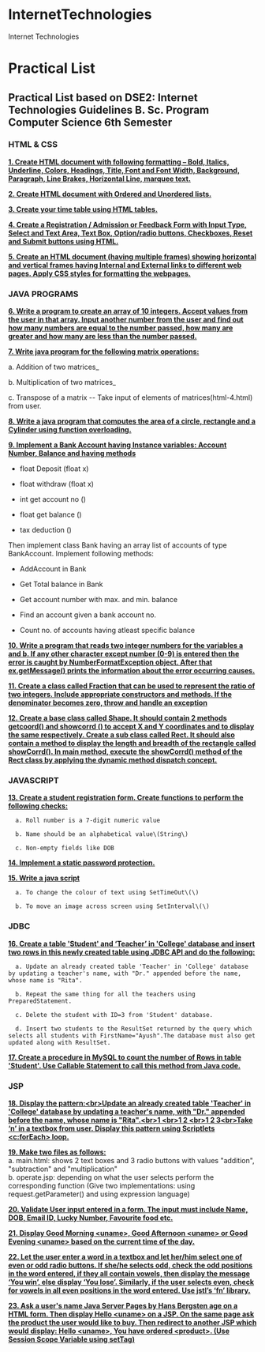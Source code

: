 # InternetTechnologies
Internet Technologies

# Practical List

## Practical List based on DSE2: Internet Technologies Guidelines B. Sc. Program Computer Science 6th Semester

### HTML & CSS

[**1. Create HTML document with following formatting – Bold, Italics, Underline, Colors, Headings, Title, Font and Font Width, Background, Paragraph, Line Brakes, Horizontal Line, marquee text.**](HTML%20%26%20CSS/html-1.html)

[**2. Create HTML document with Ordered and Unordered lists.**](HTML%20%26%20CSS/html-2.html)

[**3. Create your time table using HTML tables.**](HTML%20%26%20CSS/html-3.html)

[**4. Create a Registration / Admission or Feedback Form with Input Type, Select and Text Area, Text Box, Option/radio buttons, Checkboxes, Reset and Submit buttons using HTML.**](HTML%20%26%20CSS/html-4.html)

[**5. Create an HTML document \(having multiple frames\) showing horizontal and vertical frames having Internal and External links to different web pages. Apply CSS styles for formatting the webpages.**](HTML%20%26%20CSS/html-5.html)

### JAVA PROGRAMS

[**6. Write a program to create an array of 10 integers. Accept values from the user in that array. Input another number from the user and find out how many numbers are equal to the number passed, how many are greater and how many are less than the number passed.**](java/java_1.java)

[**7. Write java program for the following matrix operations:**](java/java_2.java)

a.  Addition of two matrices_

b. Multiplication of two matrices_

c. Transpose of a matrix          -- Take input of elements of matrices\(html-4.html\) from user.

[**8. Write a java program that computes the area of a circle, rectangle and a Cylinder using function overloading.**](java/java_3.java)

[**9. Implement a Bank Account having Instance variables: Account Number, Balance and having methods**
](java/java_4.java)

   - float Deposit \(float x\)

   - float withdraw \(float x\)

   - int get account no \(\)

   - float get balance \(\)

   - tax deduction \(\)

Then implement class Bank having an array list of accounts of type BankAccount. Implement following methods:

   - AddAccount in Bank

   - Get Total balance in Bank

   - Get account number with max. and min. balance

   - Find an account given a bank account no.

   - Count no. of accounts having atleast specific balance

[**10. Write a program that reads two integer numbers for the variables a and b. If any other character except number \(0-9\) is entered then the error is caught by NumberFormatException object. After that ex.getMessage\(\) prints the information about the error occurring causes.**](java/java_5.java)

[**11. Create a class called Fraction that can be used to represent the ratio of two integers. Include appropriate constructors and methods. If the denominator becomes zero, throw and handle an exception**](java/java_6.java)

[**12. Create a base class called Shape. It should contain 2 methods getcoord\(\) and showcorrd \(\) to accept X and Y coordinates and to display the same respectively. Create a sub class called Rect. It should also contain a method to display the length and breadth of the rectangle called showCorrd\(\). In main method, execute the showCorrd\(\) method of the Rect class by applying the dynamic method dispatch concept.**](java/java_7.java)

### JAVASCRIPT

[**13. Create a student registration form. Create functions to perform the following checks:**
](JAVASCRIPT/javascript_1.html)

      a. Roll number is a 7-digit numeric value

      b. Name should be an alphabetical value\(String\)

      c. Non-empty fields like DOB

[**14. Implement a static password protection.**](JAVASCRIPT/javascript_2.html)

[**15. Write a java script**
](JAVASCRIPT/javascript_3_a.html)

      a. To change the colour of text using SetTimeOut\(\)

      b. To move an image across screen using SetInterval\(\)



### JDBC

[**16. Create a table 'Student' and ‘Teacher’ in 'College' database and insert two rows in this newly created table using JDBC API and do the following:**
](java/jdbc_1.java)

      a. Update an already created table 'Teacher' in 'College' database by updating a teacher's name, with "Dr." appended before the name, whose name is "Rita".

      b. Repeat the same thing for all the teachers using PreparedStatement.

      c. Delete the student with ID=3 from 'Student' database.

      d. Insert two students to the ResultSet returned by the query which selects all students with FirstName="Ayush".The database must also get updated along with ResultSet.

[**17. Create a procedure in MySQL to count the number of Rows in table 'Student'. Use Callable Statement to call this method from Java code.**](java/jdbc_2.java)

### JSP

[**18. Display the pattern:&lt;br&gt;Update an already created table 'Teacher' in 'College' database by updating a teacher's name, with "Dr." appended before the name, whose name is "Rita".&lt;br&gt;1 &lt;br&gt;1 2 &lt;br&gt;1 2 3&lt;br&gt;Take ‘n’ in a textbox from user. Display this pattern using Scriptlets &lt;c:forEach&gt; loop.**](jsp/q18.md)

[**19. Make two files as follows:**   
](jsp/q19.md)    a. main.html: shows 2 text boxes and 3 radio buttons with values "addition", "subtraction" and "multiplication"   
    b. operate.jsp: depending on what the user selects perform the corresponding function \(Give two implementations: using request.getParameter\(\) and using expression language\)

[**20. Validate User input entered in a form. The input must include Name, DOB, Email ID, Lucky Number, Favourite food etc.**
](jsp/q20.md)

[**21. Display Good Morning &lt;uname&gt;, Good Afternoon &lt;uname&gt; or Good Evening &lt;uname&gt; based on the current time of the day.**
](jsp/q21.md)

[**22. Let the user enter a word in a textbox and let her/him select one of even or odd radio buttons. If she/he selects odd, check the odd positions in the word entered, if they all contain vowels, then display the message ‘You win’, else display ‘You lose’. Similarly, if the user selects even, check for vowels in all even positions in the word entered. Use jstl’s ‘fn’ library.**
](jsp/q22.md)

[**23. Ask a user's name Java Server Pages by Hans Bergsten age on a HTML form. Then display Hello &lt;uname&gt; on a JSP. On the same page ask the product the user would like to buy. Then redirect to another JSP which would display: Hello &lt;uname&gt;, You have ordered &lt;product&gt;. \(Use Session Scope Variable using setTag\)**](jsp/q23.md)

